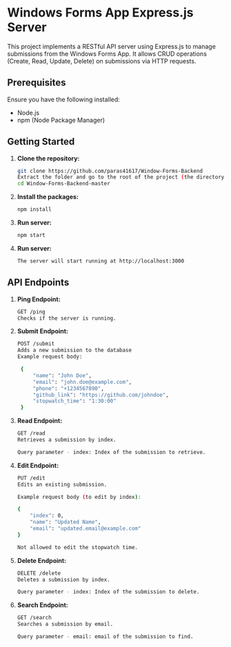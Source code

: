 # Windows Forms App Express.js Server

This project implements a RESTful API server using Express.js to manage submissions from the Windows Forms App. It allows CRUD operations (Create, Read, Update, Delete) on submissions via HTTP requests.

## Prerequisites

Ensure you have the following installed:

- Node.js
- npm (Node Package Manager)

## Getting Started

1. **Clone the repository:**

   ```bash
   git clone https://github.com/paras41617/Window-Forms-Backend
   Extract the folder and go to the root of the project (the directory that contains the src folder)
   cd Window-Forms-Backend-master

2. **Install the packages:**

   ```bash
   npm install

3. **Run server:**

   ```bash
   npm start

4. **Run server:**

   ```bash
   The server will start running at http://localhost:3000

## API Endpoints

1. **Ping Endpoint:**

   ```bash
   GET /ping
   Checks if the server is running.

2. **Submit Endpoint:**

   ```bash
   POST /submit
   Adds a new submission to the database
   Example request body:

    {
        "name": "John Doe",
        "email": "john.doe@example.com",
        "phone": "+1234567890",
        "github_link": "https://github.com/johndoe",
        "stopwatch_time": "1:30:00"
    }

3. **Read Endpoint:**

   ```bash
   GET /read
   Retrieves a submission by index.

   Query parameter - index: Index of the submission to retrieve.

4. **Edit Endpoint:**

   ```bash
   PUT /edit
   Edits an existing submission.

   Example request body (to edit by index):

   {
       "index": 0,
       "name": "Updated Name",
       "email": "updated.email@example.com"
   }
   
   Not allowed to edit the stopwatch time.

5. **Delete Endpoint:**

   ```bash
   DELETE /delete
   Deletes a submission by index.

   Query parameter - index: Index of the submission to delete.

6. **Search Endpoint:**

   ```bash
   GET /search
   Searches a submission by email.

   Query parameter - email: email of the submission to find.